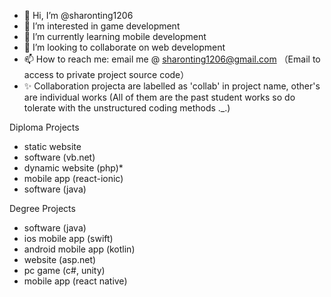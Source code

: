 - 👋 Hi, I’m @sharonting1206
- 👀 I’m interested in game development
- 🌱 I’m currently learning mobile development
- 💞️ I’m looking to collaborate on web development
- 📫 How to reach me: email me @ sharonting1206@gmail.com （Email to access to private project source code）
- ✨ Collaboration projecta are labelled as 'collab' in project name, other's are individual works (All of them are the past student works so do tolerate with the unstructured coding methods ._.)

Diploma Projects
- static website
- software (vb.net)
- dynamic website (php)*
- mobile app (react-ionic)
- software (java)

Degree Projects
- software (java)
- ios mobile app (swift)
- android mobile app (kotlin)
- website (asp.net)
- pc game (c#, unity)
- mobile app (react native)
<!---
sharonting1206/sharonting1206 is a ✨ special ✨ repository because its `README.md` (this file) appears on your GitHub profile.
You can click the Preview link to take a look at your changes.
--->
